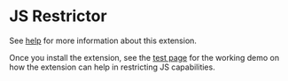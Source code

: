 # JS Restrictor

See [help](help.html) for more information about this extension.

Once you install the extension, see the [test page](test/test.html) for the working demo on how the
extension can help in restricting JS capabilities.
